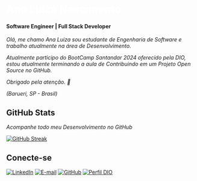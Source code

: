 <h1> 
  <a href="https://www.linkedin.com/in/ana-luiza-nascimento-331a46159/" style="color: #FFF !important; text-decoration: none; color: inherit;">
    <span>Ana Luiza Nascimento</span>
  </a>
</h1>

#### Software Engineer | Full Stack Developer 

_Olá, me chamo Ana Luiza sou estudante de Engenharia de Software e trabalho atualmente na área de Desenvolvimento._

_Atualmente participo do  BootCamp Santandar 2024 oferecido pela DIO, estou atualmente terminando a aula de Contribuindo em um Projeto Open Source no GitHub._

_Obrigado pela atenção. 🚀_

<i>(Barueri, SP - Brasil)</i>

## GitHub Stats

_Acompanhe todo meu Desenvolvimento no GitHub_

[![GitHub Streak](https://streak-stats.demolab.com/?user=AnaNasci421&theme=bear&background=FFF&border=FFF&dates=00aeff)](https://git.io/streak-stats)


## Conecte-se 

[![LinkedIn](https://img.shields.io/badge/linkedin-%23e03c8a.svg?style=for-the-badge&logo=linkedin&logoColor=white)](https://www.linkedin.com/in/ana-luiza-nascimento-331a46159/)
[![E-mail](https://img.shields.io/badge/-Email-e03c8a?style=for-the-badge&logo=microsoft-outlook&logoColor=white)](mailto:analuiza.analuiza2002@hotmail.com)
[![GitHub](https://img.shields.io/badge/GitHub-e03c8a?style=for-the-badge&logo=github&logoColor=white)](https://github.com/AnaNasci421)
[![Perfil DIO](https://img.shields.io/badge/-Perfil%20Da%20DIO-e03c8a?style=for-the-badge&logo=gitbook&logoColor=white)](https://www.dio.me/users/analuiza_analuiza2002)




